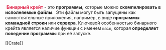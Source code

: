 

 <span style="color:crimson;"><b>Бинарный крейт</b></span> - это **программы**, которые можно **скомпилировать в исполняемые файлы**. 
 Эти файлы могут быть запущены как самостоятельные приложения, например, в виде **программы командной строки** или **сервера**. Ключевой особенностью бинарного крейта является наличие функции с именем `main`, которая **определяет поведение программы** при её запуске.


[[Crate]]